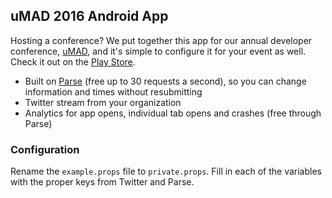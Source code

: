 uMAD 2016 Android App
------

Hosting a conference? We put together this app for our annual developer conference, [uMAD](http://umad.me), and it's simple to configure it for your event as well. Check it out on the [Play Store](https://play.google.com/store/apps/details?id=com.mad.umad).

* Built on [Parse](http://parse.com) (free up to 30 requests a second), so you can change information and times without resubmitting
* Twitter stream from your organization
* Analytics for app opens, individual tab opens and crashes (free through Parse)

### Configuration

Rename the `example.props` file to `private.props`. Fill in each of the variables with the proper keys from Twitter and Parse.
